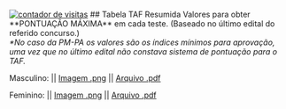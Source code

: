 <div id="sfcba6z7f4bm1gbk5qz9y7c382m75lwydhg"></div><script type="text/javascript" src="https://counter1.stat.ovh/private/counter.js?c=ba6z7f4bm1gbk5qz9y7c382m75lwydhg&down=async" async></script><br><noscript><a href="https://www.webcontadores.com" title="contador de visitas"><img src="https://counter1.stat.ovh/private/webcontadores.php?c=ba6z7f4bm1gbk5qz9y7c382m75lwydhg" border="0" title="contador de visitas" alt="contador de visitas"></a></noscript>
## Tabela TAF Resumida
Valores para obter **PONTUAÇÃO MÁXIMA** em cada teste. (Baseado no último edital do referido concurso.) <br>
<i>*No caso da PM-PA os valores são os índices mínimos para aprovação, uma vez que no último edital não constava sistema de pontuação para o TAF.</i>

Masculino: || [Imagem .png](https://raw.githubusercontent.com/TrajetoPolicial/trajetopolicial/master/TAF_masculino.png) || [Arquivo .pdf](https://raw.githubusercontent.com/TrajetoPolicial/trajetopolicial/master/TAF_masculino.pdf)

Feminino: || [Imagem .png](https://raw.githubusercontent.com/TrajetoPolicial/trajetopolicial/master/TAF_feminino.png) || [Arquivo .pdf](https://raw.githubusercontent.com/TrajetoPolicial/trajetopolicial/master/TAF_feminino.pdf)

 
